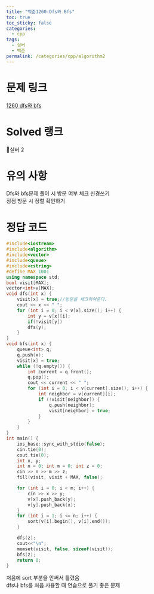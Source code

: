 ```yaml
---
title: "백준1260-Dfs와 Bfs"
toc: true
toc_sticky: false
categories:
  - cpp
tags:
  - 실버
  - 백준
permalink: /categories/cpp/algorithm2
---
```

# 문제 링크
[1260 dfs와 bfs](https://www.acmicpc.net/problem/1260)
# Solved 랭크
🥈실버 2
# 유의 사항
Dfs와 bfs문제 풀이 시 방문 여부 체크 신경쓰기<br>
정점 방문 시 정렬 확인하기<br>
# 정답 코드
```c++
#include<iostream>
#include<algorithm>
#include<vector>
#include<queue>
#include<cstring>
#define MAX 1001
using namespace std;
bool visit[MAX];
vector<int>v[MAX];
void dfs(int x) {
	visit[x] = true;//방문을 체크하여준다.
	cout << x << " ";
	for (int i = 0; i < v[x].size(); i++) {
		int y = v[x][i];
		if(!visit[y])
		dfs(y);
	}
}
void bfs(int x) {
	queue<int> q;
	q.push(x);
	visit[x] = true;
	while (!q.empty()) {
		int current = q.front();
		q.pop();
		cout << current << " ";
		for (int i = 0; i < v[current].size(); i++) {
			int neighbor = v[current][i];
			if (!visit[neighbor]) {
				q.push(neighbor);
				visit[neighbor] = true;
			}
		}
	}
}
int main() {
	ios_base::sync_with_stdio(false);
	cin.tie(0);
	cout.tie(0);
	int x, y;
	int n = 0; int m = 0; int z = 0;
	cin >> n >> m >> z;
	fill(visit, visit + MAX, false);

	for (int i = 0; i < m; i++) {
		cin >> x >> y;
		v[x].push_back(y);
		v[y].push_back(x);
	}
	for (int i = 1; i <= n; i++) {
		sort(v[i].begin(), v[i].end());
	}

	dfs(z);
	cout<<"\n";
	memset(visit, false, sizeof(visit));
	bfs(z);
	return 0;
}
```
처음에 sort 부분을 안써서 틀렸음<br>
dfs나 bfs를 처음 사용할 때 연습으로 풀기 좋은 문제
